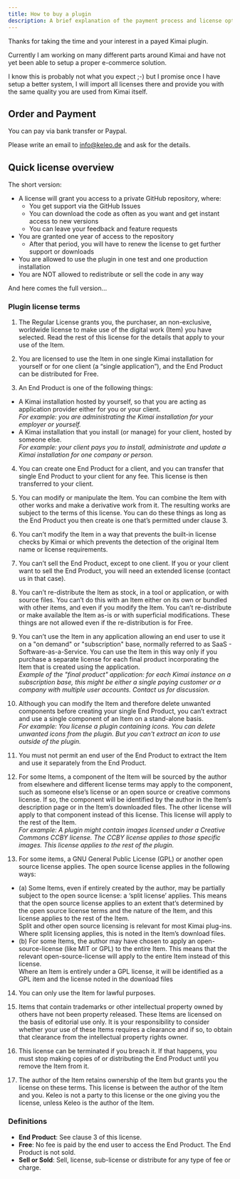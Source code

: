 ```yaml
---
title: How to buy a plugin
description: A brief explanation of the payment process and license options
---
```


Thanks for taking the time and your interest in a payed Kimai plugin.

Currently I am working on many different parts around Kimai and have not yet been able to 
setup a proper e-commerce solution.

I know this is probably not what you expect ;-) but I promise once I have setup a better 
system, I will import all licenses there and provide you with the same quality you are used 
from Kimai itself.  

## Order and Payment

You can pay via bank transfer or Paypal.

Please write an email to [info@keleo.de](mailto:info@keleo.de) and ask for the details.

## Quick license overview

The short version:

- A license will grant you access to a private GitHub repository, where: 
  - You get support via the GitHub Issues 
  - You can download the code as often as you want and get instant access to new versions 
  - You can leave your feedback and feature requests
- You are granted one year of access to the repository 
  - After that period, you will have to renew the license to get further support or downloads
- You are allowed to use the plugin in one test and one production installation
- You are NOT allowed to redistribute or sell the code in any way

And here comes the full version...

### Plugin license terms

1. The Regular License grants you, the purchaser, an non-exclusive, worldwide license to make use of the digital work (Item) you have selected. Read the rest of this license for the details that apply to your use of the Item.

2. You are licensed to use the Item in one single Kimai installation for yourself or for one client (a “single application”), and the End Product can be distributed for Free.

3. An End Product is one of the following things:
  - A Kimai installation hosted by yourself, so that you are acting as application provider either for you or your client.    
  _For example: you are administrating the Kimai installation for your employer or yourself._
  - A Kimai installation that you install (or manage) for your client, hosted by someone else.  
  _For example: your client pays you to install, administrate and update a Kimai installation for one company or person._

4. You can create one End Product for a client, and you can transfer that single End Product to your client for any fee. This license is then transferred to your client.

5. You can modify or manipulate the Item. You can combine the Item with other works and make a derivative work from it. The resulting works are subject to the terms of this license. You can do these things as long as the End Product you then create is one that’s permitted under clause 3.   

6. You can’t modify the Item in a way that prevents the built-in license checks by Kimai or which prevents the detection of the original Item name or license requirements.

7. You can’t sell the End Product, except to one client. If you or your client want to sell the End Product, you will need an extended license (contact us in that case).

8. You can’t re-distribute the Item as stock, in a tool or application, or with source files. You can’t do this with an Item either on its own or bundled with other items, and even if you modify the Item. You can’t re-distribute or make available the Item as-is or with superficial modifications. These things are not allowed even if the re-distribution is for Free.

9. You can’t use the Item in any application allowing an end user to use it on a "on demand" or "subscription" base, normally referred to as SaaS - Software-as-a-Service. You can use the Item in this way only if you purchase a separate license for each final product incorporating the Item that is created using the application.  
_Example of the "final product" application: for each Kimai instance on a subscription base, this might be either a single paying customer or a company with multiple user accounts. Contact us for discussion._

10. Although you can modify the Item and therefore delete unwanted components before creating your single End Product, you can’t extract and use a single component of an Item on a stand-alone basis.  
_For example: You license a plugin containing icons. You can delete unwanted icons from the plugin. But you can't extract an icon to use outside of the plugin._

11. You must not permit an end user of the End Product to extract the Item and use it separately from the End Product.

12. For some Items, a component of the Item will be sourced by the author from elsewhere and different license terms may apply to the component, such as someone else’s license or an open source or creative commons license. If so, the component will be identified by the author in the Item’s description page or in the Item’s downloaded files. The other license will apply to that component instead of this license. This license will apply to the rest of the Item.  
_For example: A plugin might contain images licensed under a Creative Commons CCBY license. The CCBY license applies to those specific images. This license applies to the rest of the plugin._

13. For some items, a GNU General Public License (GPL) or another open source license applies. The open source license applies in the following ways:
  - (a) Some Items, even if entirely created by the author, may be partially subject to the open source license: a ‘split license’ applies. This means that the open source license applies to an extent that’s determined by the open source license terms and the nature of the Item, and this license applies to the rest of the Item.  
Split and other open source licensing is relevant for most Kimai plug-ins. Where split licensing applies, this is noted in the Item’s download files.
  - (b) For some Items, the author may have chosen to apply an open-source-license (like MIT or GPL) to the entire Item. This means that the relevant open-source-license will apply to the entire Item instead of this license.  
Where an Item is entirely under a GPL license, it will be identified as a GPL item and the license noted in the download files

14. You can only use the Item for lawful purposes.

15. Items that contain trademarks or other intellectual property owned by others have not been property released. These Items are licensed on the basis of editorial use only. It is your responsibility to consider whether your use of these Items requires a clearance and if so, to obtain that clearance from the intellectual property rights owner.

16. This license can be terminated if you breach it. If that happens, you must stop making copies of or distributing the End Product until you remove the Item from it.

17. The author of the Item retains ownership of the Item but grants you the license on these terms. This license is between the author of the Item and you. Keleo is not a party to this license or the one giving you the license, unless Keleo is the author of the Item.

### Definitions
- **End Product**: See clause 3 of this license.
- **Free**: No fee is paid by the end user to access the End Product. The End Product is not sold.
- **Sell or Sold**: Sell, license, sub-license or distribute for any type of fee or charge.